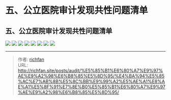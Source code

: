 # 五、公立医院审计发现共性问题清单

## 五、公立医院审计发现共性问题清单

![](https://img.richfan.site/audit/审计发现共性问题清单/五、公立医院审计发现共性问题清单/公立医院审计发现共性问题清单_页面_049.webp)
![](https://img.richfan.site/audit/审计发现共性问题清单/五、公立医院审计发现共性问题清单/公立医院审计发现共性问题清单_页面_050.webp)
![](https://img.richfan.site/audit/审计发现共性问题清单/五、公立医院审计发现共性问题清单/公立医院审计发现共性问题清单_页面_051.webp)
![](https://img.richfan.site/audit/审计发现共性问题清单/五、公立医院审计发现共性问题清单/公立医院审计发现共性问题清单_页面_052.webp)
![](https://img.richfan.site/audit/审计发现共性问题清单/五、公立医院审计发现共性问题清单/公立医院审计发现共性问题清单_页面_053.webp)
![](https://img.richfan.site/audit/审计发现共性问题清单/五、公立医院审计发现共性问题清单/公立医院审计发现共性问题清单_页面_054.webp)
![](https://img.richfan.site/audit/审计发现共性问题清单/五、公立医院审计发现共性问题清单/公立医院审计发现共性问题清单_页面_055.webp)
![](https://img.richfan.site/audit/审计发现共性问题清单/五、公立医院审计发现共性问题清单/公立医院审计发现共性问题清单_页面_056.webp)


---

> 作者: [richfan](https://richfan.site/)  
> URL: http://richfan.site/posts/audit/%E5%85%B1%E6%80%A7%E9%97%AE%E9%A2%98%E6%B8%85%E5%8D%95/%E4%BA%94%E5%85%AC%E7%AB%8B%E5%8C%BB%E9%99%A2%E5%AE%A1%E8%AE%A1%E5%8F%91%E7%8E%B0%E5%85%B1%E6%80%A7%E9%97%AE%E9%A2%98%E6%B8%85%E5%8D%95/  

